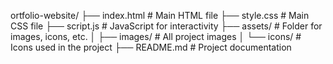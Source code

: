 ortfolio-website/
├── index.html          # Main HTML file
├── style.css           # Main CSS file
├── script.js           # JavaScript for interactivity
├── assets/             # Folder for images, icons, etc.
│   ├── images/         # All project images
│   └── icons/          # Icons used in the project
├── README.md           # Project documentation
